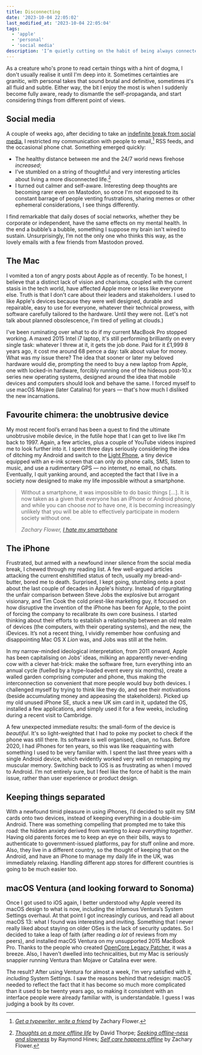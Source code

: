 ```yaml
---
title: Disconnecting
date: '2023-10-04 22:05:02'
last_modified_at: '2023-10-04 22:05:04'
tags:
  - 'apple'
  - 'personal'
  - 'social media'
description: 'I’m quietly cutting on the habit of being always connected. Fighting my tendency to add ideology to tech choices, I’d decided to confront things from a different point of view.'
---
```

As a creature who's prone to read certain things with a hint of dogma, I don't usually realise it until I'm deep into it. Sometimes certainties are granitic, with personal takes that sound brutal and definitive, sometimes it's all fluid and subtle. Either way, the bit I enjoy the most is when I suddenly become fully aware, ready to dismantle the self-propaganda, and start considering things from different point of views.

## Social media

A couple of weeks ago, after deciding to take an [indefinite break from social media](https://sonomu.club/@m2m/111081247395833716), I restricted my communication with people to email,[^1] RSS feeds, and the occasional phone chat. Something emerged quickly: 

- The healthy distance between me and the 24/7 world news firehose *increased*; 
- I’ve stumbled on a string of thoughtful and very interesting articles about living a more disconnected life.[^2]
- I turned out calmer and self-aware. Interesting deep thoughts are becoming rarer even on Mastodon, so once I'm not exposed to its constant barrage of people venting frustrations, sharing memes or other ephemeral considerations, I see things differently. 

I find remarkable that daily doses of social networks, whether they be corporate or independent, have the same effects on my mental health. In the end a bubble’s a bubble, something I suppose my brain isn't wired to sustain. Unsurprisingly, I’m not the only one who thinks this way, as the lovely emails with a few friends from Mastodon proved.

## The Mac

I vomited a ton of angry posts about Apple as of recently. To be honest, I believe that a distinct lack of vision and charisma, coupled with the current stasis in the tech world, have affected Apple more or less like everyone else. Truth is that I don't care about their leaders and stakeholders. I used to like Apple's devices because they were well designed, durable and repairable, easy to use for everyone, whatever their technical prowess, with software carefully tailored to the hardware. Until they were not. (Let's not talk about planned obsolescence, I'm tired of yelling at clouds.)

I've been ruminating over what to do if my current MacBook Pro stopped working. A maxed 2015 Intel i7 laptop, it's still performing brilliantly on every single task: whatever I threw at it, it gets the job done. Paid for it £1,999 8 years ago, it cost me around 68 pence a day: talk about value for money. What was my issue there? The idea that sooner or later my beloved hardware would die, prompting the need to buy a new laptop from Apple, one with locked-in hardware, forcibly running one of the hideous post-10.x series new operating systems, designed around the idea that mobile devices and computers should look and behave the same. I forced myself to use macOS Mojave (later Catalina) for years — that's how much I disliked the new incarnations.

## Favourite chimera: the unobtrusive device

My most recent fool’s errand has been a quest to find the ultimate unobtrusive mobile device, in the futile hope that I can get to live like I’m back to 1997. Again, a few articles, plus a couple of YouTube videos inspired me to look further into it. I spent three days seriously considering the idea of ditching my Android and switch to the [Light Phone](https://www.thelightphone.com/), a tiny device equipped with an e-ink screen that can only do phone calls, SMS, listen to music, and use a rudimentary GPS — no internet, no email, no chats. Eventually, I quit yanking around, and accepted the fact that I live in a society now designed to make my life impossible without a smartphone.

> Without a smartphone, it  was impossible to do basic things [&hellip;]. It is now taken as a given that everyone has an iPhone or Android phone, and while you can choose *not* to have one, it is becoming increasingly unlikely that you will be able to effectively participate in modern society without one.
>
> <cite>Zachary Flower, <a href="https://flower.codes/2022/05/02/i-hate-my-smartphone.html"><em>I hate my smartphone</em></a></cite>

## The iPhone

Frustrated, but armed with a newfound inner silence from the social media break, I chewed through my reading list. A few well-argued articles attacking the current enshittified status of tech, usually my bread-and-butter, bored me to death. Surprised, I kept going, stumbling onto a post about the last couple of decades in Apple's history. Instead of rigurgitating the unfair comparison between Steve Jobs the explosive but arrogant visionary, and Tim Cook the cold priest-like marketing guy, it focused on how disruptive the invention of the iPhone has been for Apple, to the point of forcing the company to recalibrate its own core business. I started thinking about their efforts to establish a relationship between an old realm of devices (the computers, with their operating systems), and the new, the iDevices. It’s not a recent thing, I vividly remember how confusing and disappointing Mac OS X *Lion* was, and Jobs was still at the helm.

In my narrow-minded ideological interpretation, from 2011 onward, Apple has been capitalising on Jobs' ideas, milking an apparently never-ending cow with a clever hat-trick: make the software free, turn everything into an annual cycle (fuelled by a hype-loaded event every six months), create a walled garden comprising computer and phone, thus making the interconnection so convenient that more people would buy both devices. I challenged myself by trying to think like they do, and see their motivations (beside accumulating money and appeasing the stakeholders). Picked up my old unused iPhone SE, stuck a new UK sim card in it, updated the OS, installed a few applications, and simply used it for a few weeks, including during a recent visit to Cambridge.

A few unexpected immediate results: the small-form of the device is *beautiful*. It's so light-weighted that I had to poke my pocket to check if the phone was still there. Its software is well organised, clean, no fuss. Before 2020, I had iPhones for ten years, so this was like reaquainting with something I used to be very familiar with. I spent the last three years with a single Android device, which evidently worked very well on remapping my muscular memory. Switching back to iOS is as frustrating as when I moved to Android. I’m not entirely sure, but I feel like the force of habit is the main issue, rather than user experience or product design.

## Keeping things separated

With a newfound timid pleasure in using iPhones, I’d decided to split my SIM cards onto two devices, instead of keeping everything in a double-sim Android. There was something compelling that prompted me to take this road: the hidden anxiety derived from wanting to *keep everything together*. Having old parents forces me to keep an eye on their bills, ways to authenticate to government-issued platforms, pay for stuff online and more. Also, they live in a different country, so the thought of keeping that on the Android, and have an iPhone to manage my daily life in the UK, was immediately relaxing. Handling different app stores for different countries is going to be much easier too.

## macOS Ventura (and looking forward to Sonoma)

Once I got used to iOS again, I better understood why Apple veered its macOS design to what is now, including the infamous Ventura’s System Settings overhaul. At that point I got increasingly curious, and read all about macOS 13: what I found was interesting and inviting. Something that I never really liked about staying on older OSes is the lack of security updates. So I decided to take a leap of faith (after reading *a lot* of reviews from my peers), and installed macOS Ventura on my unsupported 2015 MacBook Pro. Thanks to the people who created [OpenCore Legacy Patcher](https://github.com/dortania/OpenCore-Legacy-Patcher), it was a breeze. Also, I haven’t dwelled into technicalities, but my Mac is seriously snappier running Ventura than Mojave or Catalina ever were.

The result? After using Ventura for almost a week, I’m very satisfied with it, *including* System Settings. I saw the reasons behind that redesign: macOS needed to reflect the fact that it has become so much more complicated than it used to be twenty years ago, so making it consistent with an interface people were already familiar with, is understandable. I guess I was judging a book by its cover.

[^1]: [_Get a typewriter, write a friend_](https://flower.codes/2020/12/14/get-a-typewriter-write-a-friend.html) by Zachary Flower.
[^2]: [_Thoughts on a more offline life_](https://davidt.co.uk/thoughts-on-a-more-offline-life) by David Thorpe; [_Seeking offline-ness and slowness_](https://alongtheray.com/8-29-seeking-offline-ness-and-slowness-bump-in-the-night-more-trash) by Raymond Hines; [_Self care happens offline_](http://flower.codes/2023/08/14/self-care-happens-offline.html) by Zachary Flower.